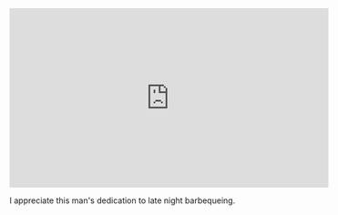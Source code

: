 <p><iframe frameborder="0" height="315" src="https://www.youtube.com/embed/zCLpRR-wVo0" title="YouTube video player" width="560"></iframe></p>

<p>I appreciate this man's dedication to late night barbequeing.</p>